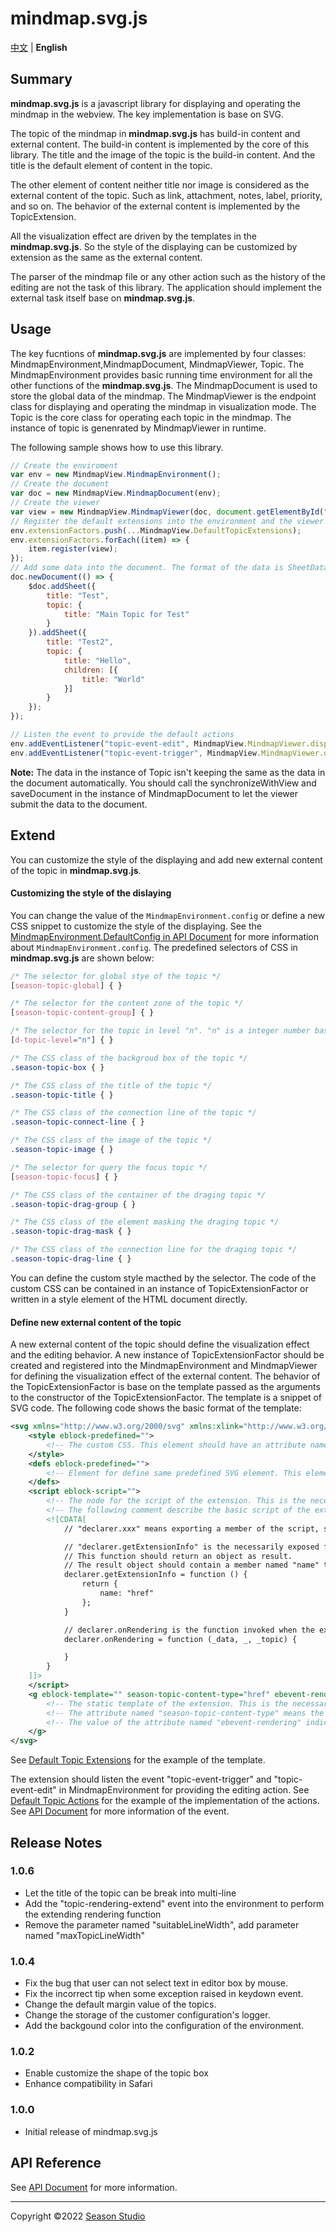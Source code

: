 # mindmap.svg.js
[中文](./readme_cn.md) | **English**
   
  
## Summary
**mindmap.svg.js** is a javascript library for displaying and operating the mindmap in the webview. The key implementation is base on SVG.

The topic of the mindmap in **mindmap.svg.js** has build-in content and external content. The build-in content is implemented by the core of this library. The title and the image of the topic is the build-in content. And the title is the default element of content in the topic.

The other element of content neither title nor image is considered as the external content of the topic. Such as link, attachment, notes, label, priority, and so on. The behavior of the external content is implemented by the TopicExtension.

All the visualization effect are driven by the templates in the **mindmap.svg.js**. So the style of the displaying can be customized by extension as the same as the external content.

The parser of the mindmap file or any other action such as the history of the editing are not the task of this library. The application should implement the external task itself base on **mindmap.svg.js**.

## Usage
The key fucntions of **mindmap.svg.js** are implemented by four classes: MindmapEnvironment,MindmapDocument, MindmapViewer, Topic. The MindmapEnvironment provides basic running time environment for all the other functions of the  **mindmap.svg.js**. The MindmapDocument is used to store the global data of the mindmap. The MindmapViewer is the endpoint class for displaying and operating the mindmap in visualization mode. The Topic is the core class for operating each topic in the mindmap. The instance of topic is genenrated by MindmapViewer in runtime.

The following sample shows how to use this library.
``` javascript
// Create the enviroment
var env = new MindmapView.MindmapEnvironment();
// Create the document
var doc = new MindmapView.MindmapDocument(env);
// Create the viewer
var view = new MindmapView.MindmapViewer(doc, document.getElementById("view"));
// Register the default extensions into the environment and the viewer
env.extensionFactors.push(...MindmapView.DefaultTopicExtensions);
env.extensionFactors.forEach((item) => {
    item.register(view);
});
// Add some data into the document. The format of the data is SheetData and TopicData
doc.newDocument(() => {
    $doc.addSheet({
        title: "Test",
        topic: {
            title: "Main Topic for Test"
        }
    }).addSheet({
        title: "Test2",
        topic: {
            title: "Hello",
            children: [{
                title: "World"
            }]
        }
    });
});

// Listen the event to provide the default actions
env.addEventListener("topic-event-edit", MindmapView.MindmapViewer.dispatchTopicEventAction.bind(MindmapView.DefaultTopicEventActions));
env.addEventListener("topic-event-trigger", MindmapView.MindmapViewer.dispatchTopicEventAction.bind(MindmapView.DefaultTopicEventActions));
```
**Note:** The data in the instance of Topic isn't keeping the same as the data in the document automatically. You should call the synchronizeWithView and saveDocument in the instance of MindmapDocument to let the viewer submit the data to the document.

## Extend
You can customize the style of the displaying and add new external content of the topic in **mindmap.svg.js**.
#### Customizing the style of the dislaying
You can change the value of the <code>MindmapEnvironment.config</code> or define a new CSS snippet to customize the style of the displaying. See the [MindmapEnvironment.DefaultConfig in API Document](./doc/mindmapEnv.md#MindmapEnvironment+DefaultConfig) for more information about <code>MindmapEnvironment.config</code>.
The predefined selectors of CSS in **mindmap.svg.js** are shown below:
``` css
/* The selector for global stye of the topic */
[season-topic-global] { }

/* The selector for the content zone of the topic */
[season-topic-content-group] { }

/* The selector for the topic in level "n". "n" is a integer number base on 0. */
[d-topic-level="n"] { }

/* The CSS class of the backgroud box of the topic */
.season-topic-box { }

/* The CSS class of the title of the topic */
.season-topic-title { }

/* The CSS class of the connection line of the topic */
.season-topic-connect-line { }

/* The CSS class of the image of the topic */
.season-topic-image { }

/* The selector for query the focus topic */
[season-topic-focus] { }

/* The CSS class of the container of the draging topic */
.season-topic-drag-group { }

/* The CSS class of the element masking the draging topic */
.season-topic-drag-mask { }

/* The CSS class of the connection line for the draging topic */
.season-topic-drag-line { }
```
You can define the custom style macthed by the selector. The code of the custom CSS can be contained in an instance of TopicExtensionFactor or written in a style element of the HTML document directly.

#### Define new external content of the topic
A new external content of the topic should define the visualization effect and the editing behavior.
A new instance of TopicExtensionFactor should be created and registered into the MindmapEnvironment and MindmapViewer for defining the visualization effect of the external content. The behavior of the TopicExtensionFactor is base on the template passed as the arguments to the constructor of the TopicExtensionFactor. The template is a snippet of SVG code. The following code shows the basic format of the template:
``` xml
<svg xmlns="http://www.w3.org/2000/svg" xmlns:xlink="http://www.w3.org/1999/xlink">
    <style eblock-predefined="">
        <!-- The custom CSS. This element should have an attribute named "eblock-predefined". This element can be ignore if there is no custom CSS. -->
    </style>
    <defs eblock-predefined="">
        <!-- Element for define same predefined SVG element. This element should have an attribute named "eblock-predefined". This element can be ignore if there is no predefined element. -->
    </defs>
    <script eblock-script="">
        <!-- The node for the script of the extension. This is the necessarily node in the template. This node should have an attribute named "eblock-script".  -->
        <!-- The following comment describe the basic script of the extension -->
        <![CDATA[
            // "declarer.xxx" means exporting a member of the script, such as function, data, and so on.

            // "declarer.getExtensionInfo" is the necessarily exposed fucntion in an extension. 
            // This function should return an object as result. 
            // The result object should contain a member named "name" to describe the unique name of the extension. 
            declarer.getExtensionInfo = function () {
                return {
                    name: "href"
                };
            }

            // declarer.onRendering is the function invoked when the extension is rendering. The 1st argument is the data of the topic. The 2nd argument is the instance of the topic this extension belong to.
            declarer.onRendering = function (_data, _, _topic) {

            }
        }
    ]]>
    </script>
    <g eblock-template="" season-topic-content-type="href" ebevent-rendering="onRendering">
        <!-- The static template of the extension. This is the necessarily node in the template. This node should have an attribute named "eblock-template" -->
        <!-- The attribute named "season-topic-content-type" means the type of the content. This value will be set as the parameter of the editing event. -->
        <!-- The value of the attribute named "ebevent-rendering" indicates which exposed function will be invoked when the extension is rendering. -->
    </g>
</svg>
```
See [Default Topic Extensions](./src/defaultTopicExtensions/) for the example of the template.

The extension should listen the event "topic-event-trigger" and "topic-event-edit" in MindmapEnvironment for providing the editing action. See [Default Topic Actions](./src/defaultExportActions/) for the example of the implementation of the actions. See [API Document](./doc/api.md) for more information of the event.

## Release Notes

### 1.0.6
- Let the title of the topic can be break into multi-line
- Add the "topic-rendering-extend" event into the environment to perform the extending rendering function
- Remove the parameter named "suitableLineWidth", add parameter named "maxTopicLineWidth"

### 1.0.4
- Fix the bug that user can not select text in editor box by mouse.
- Fix the incorrect tip when some exception raised in keydown event.
- Change the default margin value of the topics.
- Change the storage of the customer configuration's logger.
- Add the backgound color into the configuration of the environment.

### 1.0.2
- Enable customize the shape of the topic box
- Enhance compatibility in Safari

### 1.0.0

- Initial release of mindmap.svg.js

## API Reference
See [API Document](./doc/api.md) for more information.

----------
Copyright ©2022 [Season Studio](mailto:season-studio@outlook.com)
